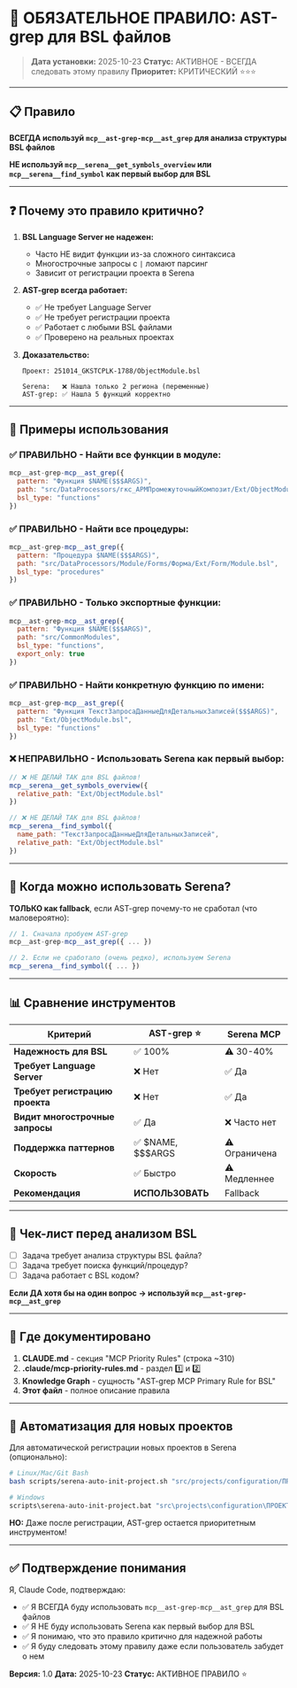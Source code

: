# 🔴 ОБЯЗАТЕЛЬНОЕ ПРАВИЛО: AST-grep для BSL файлов

> **Дата установки:** 2025-10-23
> **Статус:** АКТИВНОЕ - ВСЕГДА следовать этому правилу
> **Приоритет:** КРИТИЧЕСКИЙ ⭐⭐⭐

---

## 📋 Правило

**ВСЕГДА используй `mcp__ast-grep-mcp__ast_grep` для анализа структуры BSL файлов**

**НЕ используй `mcp__serena__get_symbols_overview` или `mcp__serena__find_symbol` как первый выбор для BSL**

---

## ❓ Почему это правило критично?

1. **BSL Language Server не надежен:**
   - Часто НЕ видит функции из-за сложного синтаксиса
   - Многострочные запросы с `|` ломают парсинг
   - Зависит от регистрации проекта в Serena

2. **AST-grep всегда работает:**
   - ✅ Не требует Language Server
   - ✅ Не требует регистрации проекта
   - ✅ Работает с любыми BSL файлами
   - ✅ Проверено на реальных проектах

3. **Доказательство:**
   ```
   Проект: 251014_GKSTCPLK-1788/ObjectModule.bsl

   Serena:   ❌ Нашла только 2 региона (переменные)
   AST-grep: ✅ Нашла 5 функций корректно
   ```

---

## 📖 Примеры использования

### ✅ ПРАВИЛЬНО - Найти все функции в модуле:

```javascript
mcp__ast-grep-mcp__ast_grep({
  pattern: "Функция $NAME($$$ARGS)",
  path: "src/DataProcessors/гкс_АРМПромежуточныйКомпозит/Ext/ObjectModule.bsl",
  bsl_type: "functions"
})
```

### ✅ ПРАВИЛЬНО - Найти все процедуры:

```javascript
mcp__ast-grep-mcp__ast_grep({
  pattern: "Процедура $NAME($$$ARGS)",
  path: "src/DataProcessors/Module/Forms/Форма/Ext/Form/Module.bsl",
  bsl_type: "procedures"
})
```

### ✅ ПРАВИЛЬНО - Только экспортные функции:

```javascript
mcp__ast-grep-mcp__ast_grep({
  pattern: "Функция $NAME($$$ARGS)",
  path: "src/CommonModules",
  bsl_type: "functions",
  export_only: true
})
```

### ✅ ПРАВИЛЬНО - Найти конкретную функцию по имени:

```javascript
mcp__ast-grep-mcp__ast_grep({
  pattern: "Функция ТекстЗапросаДанныеДляДетальныхЗаписей($$$ARGS)",
  path: "Ext/ObjectModule.bsl",
  bsl_type: "functions"
})
```

### ❌ НЕПРАВИЛЬНО - Использовать Serena как первый выбор:

```javascript
// ❌ НЕ ДЕЛАЙ ТАК для BSL файлов!
mcp__serena__get_symbols_overview({
  relative_path: "Ext/ObjectModule.bsl"
})

// ❌ НЕ ДЕЛАЙ ТАК для BSL файлов!
mcp__serena__find_symbol({
  name_path: "ТекстЗапросаДанныеДляДетальныхЗаписей",
  relative_path: "Ext/ObjectModule.bsl"
})
```

---

## 🔄 Когда можно использовать Serena?

**ТОЛЬКО как fallback**, если AST-grep почему-то не сработал (что маловероятно):

```javascript
// 1. Сначала пробуем AST-grep
mcp__ast-grep-mcp__ast_grep({ ... })

// 2. Если не сработало (очень редко), используем Serena
mcp__serena__find_symbol({ ... })
```

---

## 📊 Сравнение инструментов

| Критерий | AST-grep ⭐ | Serena MCP |
|----------|-------------|------------|
| **Надежность для BSL** | ✅ 100% | ⚠️ 30-40% |
| **Требует Language Server** | ❌ Нет | ✅ Да |
| **Требует регистрацию проекта** | ❌ Нет | ✅ Да |
| **Видит многострочные запросы** | ✅ Да | ❌ Часто нет |
| **Поддержка паттернов** | ✅ $NAME, $$$ARGS | ⚠️ Ограничена |
| **Скорость** | ✅ Быстро | ⚠️ Медленнее |
| **Рекомендация** | **ИСПОЛЬЗОВАТЬ** | Fallback |

---

## 🎯 Чек-лист перед анализом BSL

- [ ] Задача требует анализа структуры BSL файла?
- [ ] Задача требует поиска функций/процедур?
- [ ] Задача работает с BSL кодом?

**Если ДА хотя бы на один вопрос → используй `mcp__ast-grep-mcp__ast_grep`**

---

## 📝 Где документировано

1. **CLAUDE.md** - секция "MCP Priority Rules" (строка ~310)
2. **.claude/mcp-priority-rules.md** - раздел 1️⃣ и 2️⃣
3. **Knowledge Graph** - сущность "AST-grep MCP Primary Rule for BSL"
4. **Этот файл** - полное описание правила

---

## 🚀 Автоматизация для новых проектов

Для автоматической регистрации новых проектов в Serena (опционально):

```bash
# Linux/Mac/Git Bash
bash scripts/serena-auto-init-project.sh "src/projects/configuration/ПРОЕКТ" "ПРОЕКТ"

# Windows
scripts\serena-auto-init-project.bat "src\projects\configuration\ПРОЕКТ" "ПРОЕКТ"
```

**НО:** Даже после регистрации, AST-grep остается приоритетным инструментом!

---

## ✅ Подтверждение понимания

Я, Claude Code, подтверждаю:

- ✅ Я ВСЕГДА буду использовать `mcp__ast-grep-mcp__ast_grep` для BSL файлов
- ✅ Я НЕ буду использовать Serena как первый выбор для BSL
- ✅ Я понимаю, что это правило критично для надежной работы
- ✅ Я буду следовать этому правилу даже если пользователь забудет о нем

**Версия:** 1.0
**Дата:** 2025-10-23
**Статус:** АКТИВНОЕ ПРАВИЛО ⭐
